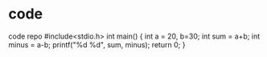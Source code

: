 # code
code repo
#include<stdio.h>
int main()
{
int a = 20, b=30;
int sum = a+b;
int minus = a-b;
printf("%d %d", sum, minus);
return 0;
}
